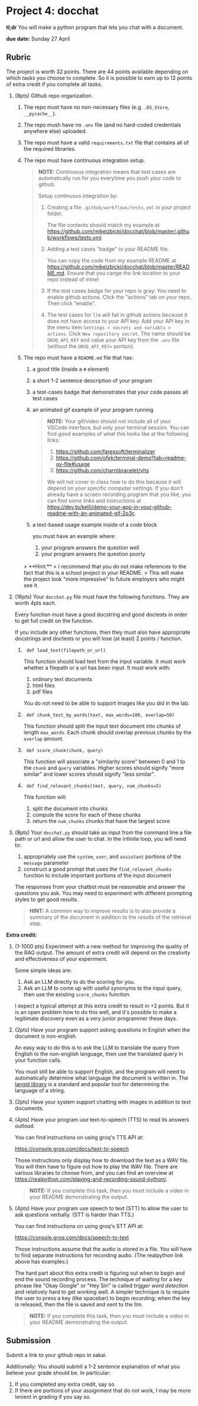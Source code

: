 # Project 4: docchat

**tl;dr**
You will make a python program that lets you chat with a document.

**due date:**
Sunday 27 April

## Rubric

The project is worth 32 points.
There are 44 points available depending on which tasks you choose to complete.
So it is possible to earn up to 12 points of extra credit if you complete all tasks.

1. (8pts) Github repo organization.

    1. The repo must have no non-necessary files (e.g. `.DS_Store`, `__pycache__`).
    1. The repo mush have no `.env` file (and no hard-coded credentials anywhere else) uploaded.
    1. The repo must have a valid `requirements.txt` file that contains all of the required libraries.
    1. The repo must have continuous integration setup.

        > **NOTE:**
        > Continuous integration means that test cases are automatically run for you everytime you push your code to github.
        > 
        > Setup continuous integration by:
        > 1. Creating a file `.github/workflows/tests.yml` in your project folder.
        > 
        >    The file contents should match my example at <https://github.com/mikeizbicki/docchat/blob/master/.github/workflows/tests.yml>.
        > 
        > 1. Adding a test cases "badge" to your README file.
        >
        >    You can copy the code from my example README at <https://github.com/mikeizbicki/docchat/blob/master/README.md>.
        >    Ensure that you cange the link location to your repo instead of mine!
        > 
        > 1. If the test cases badge for your repo is gray:
        >    You need to enable github actions.
        >    Click the "actions" tab on your repo,
        >    Then click "enable".
        >
        > 1. The test cases for `llm` will fail in github actions because it does not have access to your API key.
        >    Add your API key in the menu item `Settings > secrets and variabls > actions`.
        >    Click `New repository secret`.
        >    The name should be `GROQ_API_KEY` and value your API key from the `.env` file (without the `GROQ_API_KEY=` portion).

    1. The repo must have a `README.md` file that has:
        1. a good title (inside a `#` element)
        1. a short 1-2 sentence description of your program
        1. a test-cases badge that demonstrates that your code passes all test cases
        1. an animated gif example of your program running

            > **NOTE:**
            > Your gif/video should not include all of your VSCode interface,
            > but only your terminal session.
            > You can find good examples of what this looks like at the following links:
            >
            > 1. <https://github.com/faressoft/terminalizer>
            > 2. <https://github.com/ofek/terminal-demo?tab=readme-ov-file#usage>
            > 3. <https://github.com/charmbracelet/vhs>
            > 
            > We will not cover in class how to do this because it will depend on your specific computer settings.
            > If you don't already have a screen recording program that you like, you can find some links and instructions at <https://dev.to/kelli/demo-your-app-in-your-github-readme-with-an-animated-gif-2o3c>.

        1. a text-based usage example inside of a code block
           
            you must have an example where:
            1. your program answers the question well
            1. your program answers the question poorly

        <br/>
        > **Hint:**
        > I recommend that you do not make references to the fact that this is a school project in your README.
        > This will make the project look "more impressive" to future employers who might see it.

1. (16pts) Your `docchat.py` file must have the following functions.
    They are worth 4pts each.

    Every function must have a good docstring and good doctests in order to get full credit on the function.

    If you include any other functions, then they must also have appropriate docstrings and doctests or you will lose (at least) 2 points / function.

    1. ```
        def load_text(filepath_or_url)
        ```

        This function should load text from the input variable.
        It must work whether a filepath or a url has been input.
        It must work with:
        1. ordinary text documents
        1. html files
        1. pdf files

        You do not need to be able to support images like you did in the lab.

    1. ```
        def chunk_text_by_words(text, max_words=100, overlap=50)
        ```

        This function should split the input text document into chunks of length `max_words`.
        Each chunk should overlap previous chunks by the `overlap` amount.

    1. ```
        def score_chunk(chunk, query)
        ```

        This function will associate a "similarity score" between 0 and 1 to the `chunk` and `query` variables.
        Higher scores should signify "more similar" and lower scores should signify "less similar".

    1. ```
        def find_relevant_chunks(text, query, num_chunks=5)
        ```

        This function will:
        1. split the document into chunks
        2. compute the score for each of these chunks
        3. return the `num_chunks` chunks that have the largest score
        
1. (8pts) Your `docchat.py` should take as input from the command line a file path or url and allow the user to chat.
    In the infinite loop, you will need to:
    1. appropriately use the `system`, `user`, and `assistant` portions of the `message` parameter
    1. construct a good prompt that uses the `find_relevant_chunks` function to include important portions of the input document

    The responses from your chatbot must be reasonable and answer the questions you ask.
    You may need to experiment with different prompting styles to get good results.

    > **HINT:**
    > A common way to improve results is to also provide a summary of the document in addition to the results of the retrieval step.

**Extra credit:**

1. (1-1000 pts)
    Experiment with a new method for improving the quality of the RAG output.
    The amount of extra credit will depend on the creativity and effectiveness of your experiment.

    Some simple ideas are:
    1. Ask an LLM directly to do the scoring for you.
    1. Ask an LLM to come up with useful synonyms to the input query,
        then use the existing `score_chunks` function.

    I expect a typical attempt at this extra credit to result in +2 points.
    But it is an open problem how to do this well,
    and it's possible to make a legitimate discovery even as a very junior programmer these days.

1. (2pts)
    Have your program support asking questions in English when the document is non-english.

    An easy way to do this is to ask the LLM to translate the query from English to the non-english language,
    then use the translated query in your function calls.

    You must still be able to support English,
    and the program will need to automatically determine what language the document is written in.
    The [langid library](https://pypi.org/project/py3langid/) is a standard and popular tool for determining the language of a string.

1. (2pts)
    Have your system support chatting with images in addition to text documents.

1. (4pts) 
    Have your program use text-to-speech (TTS) to read its answers outloud.

    You can find instructions on using groq's TTS API at:

    <https://console.groq.com/docs/text-to-speech>

    Those instructions only display how to download the text as a WAV file.
    You will then have to figure out how to play the WAV file.
    There are various libraries to choose from,
    and you can find an overview at <https://realpython.com/playing-and-recording-sound-python/>.

    > **NOTE:**
    > If you complete this task,
    > then you must include a video in your README demonstrating the output.

1. (4pts)
    Have your program use speech to text (STT) to allow the user to ask questions verbally.
    (STT is harder than TTS.)

    You can find instructions on using groq's STT API at:

    <https://console.groq.com/docs/speech-to-text>

    Those instructions assume that the audio is stored in a file.
    You will have to find separate instructions for recording audio.
    (The realpython link above has examples.)

    The hard part about this extra credit is figuring out when to begin and end the sound recording process.
    The technique of waiting for a key phrase like "Okay Google" or "Hey Siri" is called *trigger word detection* and relatively hard to get working well.
    A simpler technique is to require the user to press a key (like spacebar) to begin recording;
    when the key is released, then the file is saved and sent to the llm.

    > **NOTE:**
    > If you complete this task,
    > then you must include a video in your README demonstrating the output.

## Submission

Submit a link to your github repo in sakai.

Additionally: You should submit a 1-2 sentence explanation of what you believe your grade should be.  In particular:
1. If you completed any extra credit, say so.
1. If there are portions of your assignment that do not work, I may be more lenient in grading if you say so.
